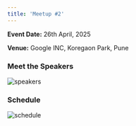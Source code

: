 ```yaml
---
title: 'Meetup #2'
---
```


**Event Date:** 26th April, 2025

**Venue:** Google INC, Koregaon Park, Pune

### Meet the Speakers

![speakers](/images/meetups/2/speakers.jpeg)

### Schedule

![schedule](/images/meetups/2/schedule.jpeg)

